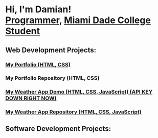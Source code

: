 <h1>Hi, I'm Damian! <br/><a href="https://github.com/MDamianCoding">Programmer</a>, <a href="https://www.linkedin.com/in/MDamianCoding">Miami Dade College Student</a></h1>
<h2>Web Development Projects:</h2>
<h3><a href="https://mdamiancoding.github.io">My Portfolio (HTML, CSS)</a></h3>
<h3><a [href="github.com/MDamianCoding/mdamiancoding.github.io">My Portfolio Repository (HTML, CSS)</a></h3>
<h3><a href="https://mdamiancoding.github.io/WeatherApp">My Weather App Demo (HTML, CSS, JavaScript) (API KEY DOWN RIGHT NOW)</a></h3>
<h3><a href="https://github.com/MDamianCoding/WeatherApp">My Weather App Repository (HTML, CSS, JavaScript)</a></h3>
<h2>Software Development Projects:</h2>
